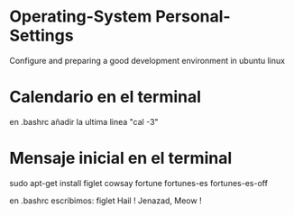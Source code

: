 # Operating-System Personal-Settings
Configure and preparing a good development environment in ubuntu linux

# Calendario en el terminal
en .bashrc añadir la ultima linea "cal -3"

# Mensaje inicial en el terminal
sudo apt-get install figlet cowsay fortune fortunes-es fortunes-es-off

en .bashrc escribimos: figlet Hail ! Jenazad, Meow !
